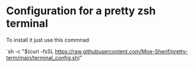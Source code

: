 # Configuration for a pretty zsh terminal
To install it just use this commnad 

 `sh -c "$(curl -fsSL https://raw.githubusercontent.com/Moe-Sherif/pretty-term/main/terminal_config.sh)" 








